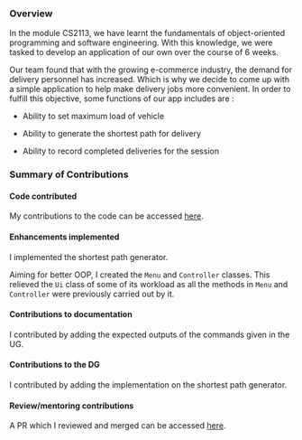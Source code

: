 ### Overview

In the module CS2113, we have learnt the fundamentals of object-oriented programming and software engineering. 
With this knowledge, we were tasked to develop an application of our own over the course of 6 weeks.

Our team found that with the growing e-commerce industry, the demand for delivery personnel has increased. 
Which is why we decide to come up with a simple application to help make delivery jobs more convenient.
In order to fulfill this objective, some functions of our app  includes are :
* Ability to set maximum load of vehicle
  

* Ability to generate the shortest path for delivery
  

* Ability to record completed deliveries for the session

### Summary of Contributions

#### Code contributed
My contributions to the code can be accessed [here](https://nus-cs2113-ay2021s2.github.io/tp-dashboard/?search=&sort=groupTitle&sortWithin=title&since=&timeframe=commit&mergegroup=&groupSelect=groupByRepos&breakdown=false&tabOpen=true&tabType=authorship&tabAuthor=e0699194&tabRepo=AY2021S2-CS2113-W10-1%2Ftp%5Bmaster%5D&authorshipIsMergeGroup=false&authorshipFileTypes=docs~functional-code~test-code).

#### Enhancements implemented
I implemented the shortest path generator.

Aiming for better OOP, I created the `Menu` and `Controller` classes. This relieved the `Ui` class of some of its workload
as all the methods in `Menu` and `Controller` were previously carried out by it.

#### Contributions to documentation
I contributed by adding the expected outputs of the commands given in the UG.

#### Contributions to the DG
I contributed by adding the implementation on the shortest path generator.

#### Review/mentoring contributions
A PR which I reviewed and merged can be accessed [here](https://github.com/AY2021S2-CS2113-W10-1/tp/pull/114).


